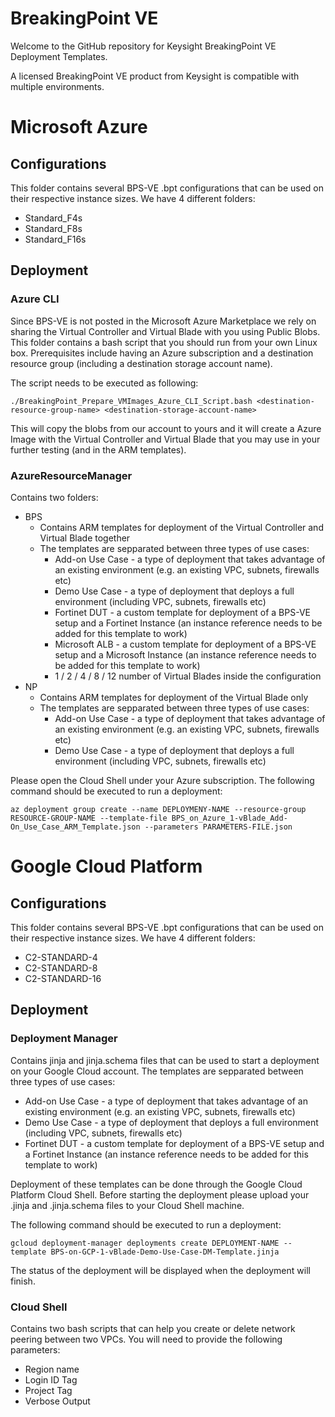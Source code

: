 # BreakingPoint VE
Welcome to the GitHub repository for Keysight BreakingPoint VE Deployment Templates.

A licensed BreakingPoint VE product from Keysight is compatible with multiple environments.

# Microsoft Azure
## Configurations

This folder contains several BPS-VE .bpt configurations that can be used on their respective instance sizes. 
We have 4 different folders: 
- Standard_F4s
- Standard_F8s
- Standard_F16s

## Deployment
### Azure CLI
Since BPS-VE is not posted in the Microsoft Azure Marketplace we rely on sharing the Virtual Controller and Virtual Blade with you using Public Blobs.
This folder contains a bash script that you should run from your own Linux box. 
Prerequisites include having an Azure subscription and a destination resource group (including a destination storage account name). 

The script needs to be executed as following:
  ```
  ./BreakingPoint_Prepare_VMImages_Azure_CLI_Script.bash <destination-resource-group-name> <destination-storage-account-name>
  ```

This will copy the blobs from our account to yours and it will create a Azure Image with the Virtual Controller and Virtual Blade that you may use in your further testing (and in the ARM templates). 

### AzureResourceManager
Contains two folders: 
- BPS
    - Contains ARM templates for deployment of the Virtual Controller and Virtual Blade together
    - The templates are sepparated between three types of use cases:
        - Add-on Use Case - a type of deployment that takes advantage of an existing environment (e.g. an existing VPC, subnets, firewalls etc)
        - Demo Use Case - a type of deployment that deploys a full environment (including VPC, subnets, firewalls etc)
        - Fortinet DUT - a custom template for deployment of a BPS-VE setup and a Fortinet Instance (an instance reference needs to be added for this template to work)
        - Microsoft ALB - a custom template for deployment of a BPS-VE setup and a Microsoft Instance (an instance reference needs to be added for this template to work)
        - 1 / 2 / 4 / 8 / 12 number of Virtual Blades inside the configuration
- NP
    - Contains ARM templates for deployment of the Virtual Blade only
    - The templates are sepparated between three types of use cases:
        - Add-on Use Case - a type of deployment that takes advantage of an existing environment (e.g. an existing VPC, subnets, firewalls etc)
        - Demo Use Case - a type of deployment that deploys a full environment (including VPC, subnets, firewalls etc)

Please open the Cloud Shell under your Azure subscription. 
The following command should be executed to run a deployment: 
  ```
  az deployment group create --name DEPLOYMENY-NAME --resource-group RESOURCE-GROUP-NAME --template-file BPS_on_Azure_1-vBlade_Add-On_Use_Case_ARM_Template.json --parameters PARAMETERS-FILE.json
  ```

# Google Cloud Platform
## Configurations 

This folder contains several BPS-VE .bpt configurations that can be used on their respective instance sizes. 
We have 4 different folders: 
- C2-STANDARD-4
- C2-STANDARD-8
- C2-STANDARD-16

## Deployment
### Deployment Manager
Contains jinja and jinja.schema files that can be used to start a deployment on your Google Cloud account. 
The templates are sepparated between three types of use cases:
- Add-on Use Case - a type of deployment that takes advantage of an existing environment (e.g. an existing VPC, subnets, firewalls etc)
- Demo Use Case - a type of deployment that deploys a full environment (including VPC, subnets, firewalls etc)
- Fortinet DUT - a custom template for deployment of a BPS-VE setup and a Fortinet Instance (an instance reference needs to be added for this template to work)

Deployment of these templates can be done through the Google Cloud Platform Cloud Shell. 
Before starting the deployment please upload your .jinja and .jinja.schema files to your Cloud Shell machine.

The following command should be executed to run a deployment: 

  ```
  gcloud deployment-manager deployments create DEPLOYMENT-NAME --template BPS-on-GCP-1-vBlade-Demo-Use-Case-DM-Template.jinja
  ```

The status of the deployment will be displayed when the deployment will finish. 

### Cloud Shell
Contains two bash scripts that can help you create or delete network peering between two VPCs. 
You will need to provide the following parameters:
- Region name
- Login ID Tag
- Project Tag
- Verbose Output
